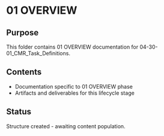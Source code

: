 # 01 OVERVIEW

## Purpose
This folder contains 01 OVERVIEW documentation for 04-30-01_CMR_Task_Definitions.

## Contents
- Documentation specific to 01 OVERVIEW phase
- Artifacts and deliverables for this lifecycle stage

## Status
Structure created - awaiting content population.
